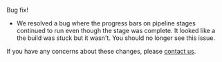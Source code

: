 
Bug fix!

* We resolved a bug where the progress bars on pipeline stages continued to run even though the stage was complete. It looked like a the build was stuck but it wasn't. You should no longer see this issue. 

If you have any concerns about these changes, please [contact us](https://snap-ci.com/contact-us).
